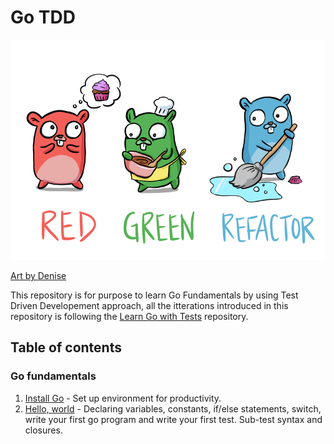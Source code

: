 # Go TDD 

<p align="center">
  <img src="red-green-blue-gophers-smaller.png" />
</p>

[Art by Denise](https://twitter.com/deniseyu21)

This repository is for purpose to learn Go Fundamentals by using Test Driven Developement approach, all the itterations introduced in this 
repository is following the [Learn Go with Tests](https://github.com/quii/learn-go-with-tests/) repository.


## Table of contents

### Go fundamentals

1. [Install Go]((install-go.md)) - Set up environment for productivity.
2. [Hello, world](src/hello) - Declaring variables, constants, if/else statements, switch, write your first go program and write your first test. Sub-test syntax and closures.
